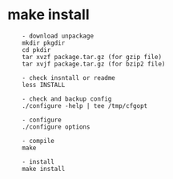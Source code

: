 # make install

        - download unpackage
        mkdir pkgdir
        cd pkdir
        tar xvzf package.tar.gz (for gzip file)
        tar xvjf package.tar.gz (for bzip2 file)

        - check insntall or readme
        less INSTALL

        - check and backup config
        ./configure -help | tee /tmp/cfgopt  

        - configure
        ./configure options

        - compile
        make

        - install
        make install
